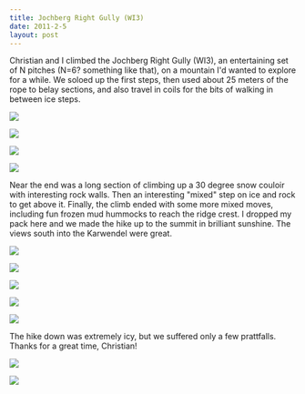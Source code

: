 ```yaml
---
title: Jochberg Right Gully (WI3)
date: 2011-2-5
layout: post
---
```


Christian and I climbed the Jochberg Right Gully (WI3), an entertaining
set of N pitches (N=6? something like that), on a mountain I'd wanted to
explore for a while. We soloed up the first steps, then used about 25 meters
of the rope to belay sections, and also travel in coils for the bits of
walking in between ice steps.
  
  
[![](http://farm6.static.flickr.com/5091/5422296744_4cb2340f0a.jpg)](http://www.flickr.com/photos/ripsawridge/5422296744/)
  
[![](http://farm6.static.flickr.com/5015/5422297668_f7b0c37d9b.jpg)](http://www.flickr.com/photos/ripsawridge/5422297668/)
  
[![](http://farm6.static.flickr.com/5212/5421692329_dace54b2cd.jpg)](http://www.flickr.com/photos/ripsawridge/5421692329/)
  
[![](http://farm6.static.flickr.com/5176/5422299656_a88d1a6776.jpg)](http://www.flickr.com/photos/ripsawridge/5422299656/)
  
  
Near the end was a long section of climbing up a 30 degree snow couloir
with interesting rock walls. Then an interesting "mixed" step on ice and
rock to get above it. Finally, the climb ended with some more mixed moves,
including fun frozen mud hummocks to reach the ridge crest. I dropped my
pack here and we made the hike up to the summit in brilliant sunshine.
The views south into the Karwendel were great.
  
  
  
[![](http://farm6.static.flickr.com/5296/5421694317_694d2b962c.jpg)](http://www.flickr.com/photos/ripsawridge/5421694317/)
  
[![](http://farm6.static.flickr.com/5059/5421695267_3d7fc352e9.jpg)](http://www.flickr.com/photos/ripsawridge/5421695267/)
  
[![](http://farm6.static.flickr.com/5218/5421696347_a3de38bbb6.jpg)](http://www.flickr.com/photos/ripsawridge/5421696347/)
  
[![](http://farm6.static.flickr.com/5098/5422303382_14f36abfd1.jpg)](http://www.flickr.com/photos/ripsawridge/5422303382/)
  
[![](http://farm6.static.flickr.com/5219/5421698477_8b505b7643.jpg)](http://www.flickr.com/photos/ripsawridge/5421698477/)
  
  
The hike down was extremely icy, but we suffered only a few prattfalls.
Thanks for a great time, Christian!
  
  
[![](http://farm6.static.flickr.com/5140/5421700453_57c1c26b1b.jpg)](http://www.flickr.com/photos/ripsawridge/5421700453/)
  
[![](http://farm6.static.flickr.com/5093/5425132590_6fc71fc058.jpg)](http://www.flickr.com/photos/ripsawridge/5425132590/)
